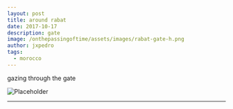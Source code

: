 ```yaml
---
layout: post
title: around rabat
date: 2017-10-17
description: gate
image: /onthepassingoftime/assets/images/rabat-gate-h.png
author: jxpedro
tags: 
  - morocco
---
```

<p >gazing through the gate</p>

![Placeholder](/onthepassingoftime/assets/images/rabat-gate.jpeg)

<p></p>

<hr/>
